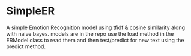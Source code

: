 # SimpleER

A simple Emotion Recognition model using tfidf & cosine similarity along with naive bayes.
models are in the repo use the load method in the ERModel class to read them and then test/predict for new text using the predict method.
